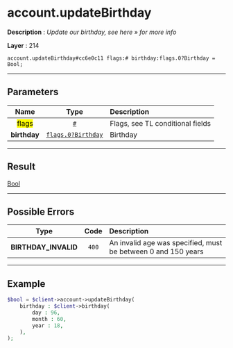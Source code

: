 # account.updateBirthday

**Description** : *Update our birthday, see here &raquo; for more info*

**Layer** : 214

```tl
account.updateBirthday#cc6e0c11 flags:# birthday:flags.0?Birthday = Bool;
```

---

## Parameters

| Name | Type | Description |
| :---: | :---: | :--- |
| <mark>flags</mark> | [`#`](type/#) | Flags, see TL conditional fields |
| **birthday** | [`flags.0?Birthday`](type/Birthday) | Birthday |

---

## Result

[Bool](type/Bool)

---

## Possible Errors

| Type | Code | Description |
| :---: | :---: | :--- |
| **BIRTHDAY_INVALID** | `400` | An invalid age was specified, must be between 0 and 150 years |

---

## Example

```php
$bool = $client->account->updateBirthday(
	birthday : $client->birthday(
		day : 96,
		month : 60,
		year : 18,
	),
);
```